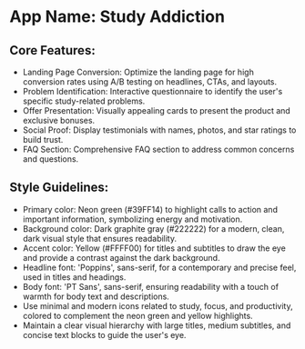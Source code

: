 # **App Name**: Study Addiction

## Core Features:

- Landing Page Conversion: Optimize the landing page for high conversion rates using A/B testing on headlines, CTAs, and layouts.
- Problem Identification: Interactive questionnaire to identify the user's specific study-related problems.
- Offer Presentation: Visually appealing cards to present the product and exclusive bonuses.
- Social Proof: Display testimonials with names, photos, and star ratings to build trust.
- FAQ Section: Comprehensive FAQ section to address common concerns and questions.

## Style Guidelines:

- Primary color: Neon green (#39FF14) to highlight calls to action and important information, symbolizing energy and motivation.
- Background color: Dark graphite gray (#222222) for a modern, clean, dark visual style that ensures readability.
- Accent color: Yellow (#FFFF00) for titles and subtitles to draw the eye and provide a contrast against the dark background.
- Headline font: 'Poppins', sans-serif, for a contemporary and precise feel, used in titles and headings.
- Body font: 'PT Sans', sans-serif, ensuring readability with a touch of warmth for body text and descriptions.
- Use minimal and modern icons related to study, focus, and productivity, colored to complement the neon green and yellow highlights.
- Maintain a clear visual hierarchy with large titles, medium subtitles, and concise text blocks to guide the user's eye.